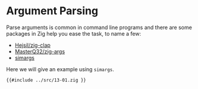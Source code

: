 # Argument Parsing

Parse arguments is common in command line programs and there are some packages in Zig help you ease the task, to name a few:

- [Hejsil/zig-clap](https://github.com/Hejsil/zig-clap)
- [MasterQ32/zig-args](https://github.com/MasterQ32/zig-args/)
- [simargs](https://zigcli.liujiacai.net/docs/modules/simargs/)

Here we will give an example using `simargs`.

```zig
{{#include ../src/13-01.zig }}
```
